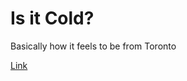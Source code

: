 # Is it Cold?

Basically how it feels to be from Toronto


[Link](https://animanny.github.io/isitcold)

